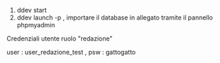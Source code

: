 1) ddev start
2) ddev launch -p , importare il database in allegato tramite il pannello phpmyadmin

Credenziali utente ruolo "redazione" 

user : user_redazione_test ,
psw : gattogatto
